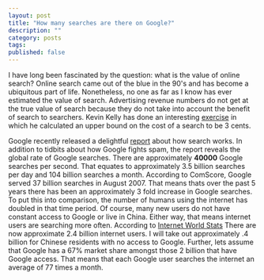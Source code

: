 ```yaml
---
layout: post
title: "How many searches are there on Google?"
description: ""
category: posts
tags: 
published: false
---
```


I have long been fascinated by the question: what is the value of online search? Online search came out of the blue in the 90's and has become a ubiquitous part of life. Nonetheless, no one as far as I know has ever estimated the value of search. Advertising revenue numbers do not get at the true value of search because they do not take into account the benefit of search to searchers. Kevin Kelly has done an interesting [exercise](http://www.kk.org/thetechnium/archives/2007/10/how_much_does_o.php) in which he calculated an upper bound on the cost of a search to be 3 cents. 

Google recently released a delightful [report](http://www.google.com/insidesearch/howsearchworks/thestory/index.html) about how search works. In addition to tidbits about how Google fights spam, the report reveals the global rate of Google searches. There are approximately **40000** Google searches per second. That equates to approximately 3.5 billion searches per day and 104 billion searches a month.  According to ComScore, Google served 37 billion searches in August 2007. That means thats over the past 5 years there has been an approximately 3 fold increase in Google searches. To put this into comparison, the number of humans using the internet has doubled in that time period. Of course, many new users do not have constant access to Google or live in China. Either way, that means internet users are searching more often. According to [Internet World Stats](http://www.internetworldstats.com/stats.htm) There are now approximate 2.4 billion internet users. I will take out approximately .4 billion for Chinese residents with no access to Google. Further, lets assume that Google has a 67% market share amongst those 2 billion that have Google access. That means that each Google user searches the internet an average of 77 times a month.
